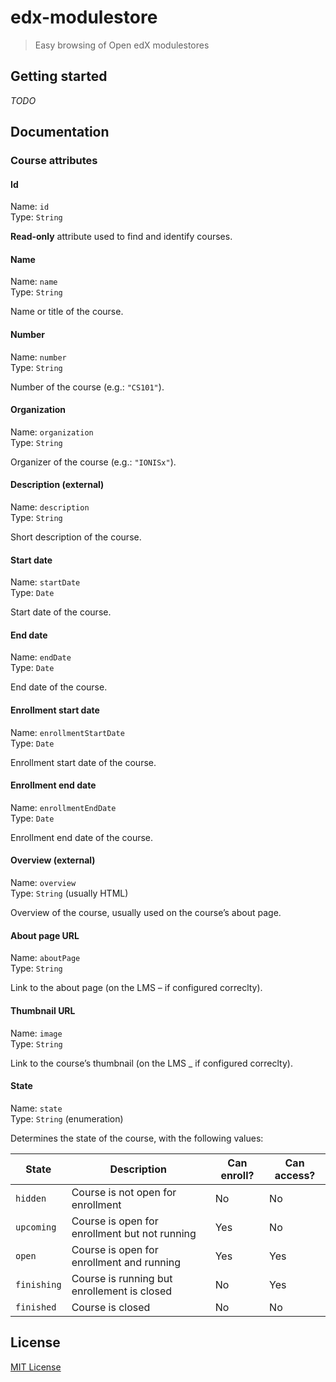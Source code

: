 # edx-modulestore

> Easy browsing of Open edX modulestores

## Getting started

*TODO*

## Documentation

### Course attributes

#### Id

Name: `id`  
Type: `String`  

**Read-only** attribute used to find and identify courses.

#### Name

Name: `name`  
Type: `String`  

Name or title of the course.

#### Number

Name: `number`  
Type: `String`  

Number of the course (e.g.: `"CS101"`).

#### Organization

Name: `organization`  
Type: `String`  

Organizer of the course (e.g.: `"IONISx"`).

#### Description (external)

Name: `description`  
Type: `String`  

Short description of the course.

#### Start date

Name: `startDate`  
Type: `Date`  

Start date of the course.

#### End date

Name: `endDate`  
Type: `Date`  

End date of the course.

#### Enrollment start date

Name: `enrollmentStartDate`  
Type: `Date`  

Enrollment start date of the course.

#### Enrollment end date

Name: `enrollmentEndDate`  
Type: `Date`  

Enrollment end date of the course.

#### Overview (external)

Name: `overview`  
Type: `String` (usually HTML)  

Overview of the course, usually used on the course’s about page.

#### About page URL

Name: `aboutPage`  
Type: `String`  

Link to the about page (on the LMS – if configured correclty).

#### Thumbnail URL

Name: `image`  
Type: `String`  

Link to the course’s thumbnail (on the LMS _ if configured correclty).

#### State

Name: `state`  
Type: `String` (enumeration)  

Determines the state of the course, with the following values:

State | Description | Can enroll? | Can access?
--- | --- | --- | ---
`hidden` | Course is not open for enrollment | No | No
`upcoming` | Course is open for enrollment but not running | Yes | No
`open` | Course is open for enrollment and running | Yes | Yes
`finishing` | Course is running but enrollement is closed | No | Yes
`finished` | Course is closed | No | No

## License

[MIT License](http://en.wikipedia.org/wiki/MIT_License)
